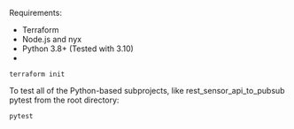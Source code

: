 
Requirements:
- Terraform
- Node.js and nyx
- Python 3.8+  (Tested with 3.10)
- 


```shell
terraform init

```

To test all of the Python-based subprojects, like rest_sensor_api_to_pubsub
pytest from the root directory:

```shell
pytest
```